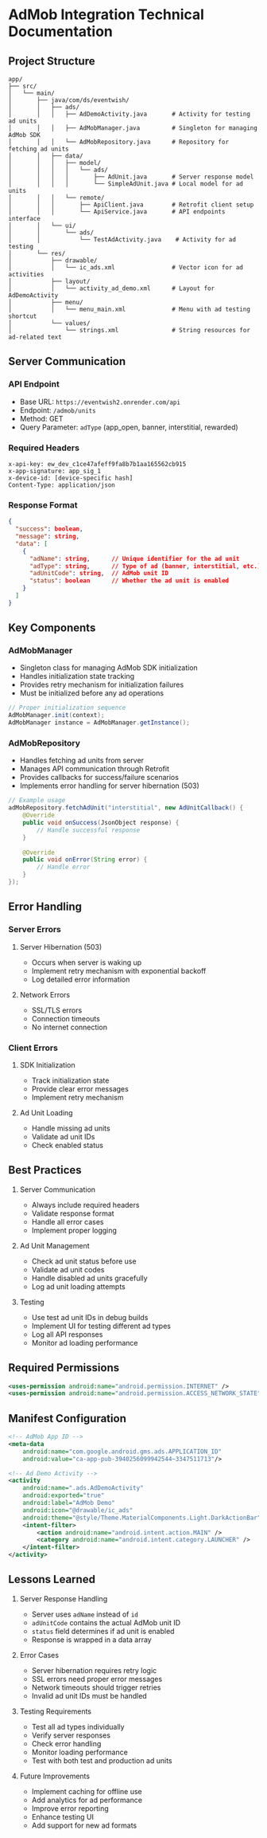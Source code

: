 # AdMob Integration Technical Documentation

## Project Structure

```
app/
├── src/
│   └── main/
│       ├── java/com/ds/eventwish/
│       │   ├── ads/
│       │   │   ├── AdDemoActivity.java       # Activity for testing ad units
│       │   │   ├── AdMobManager.java         # Singleton for managing AdMob SDK
│       │   │   └── AdMobRepository.java      # Repository for fetching ad units
│       │   ├── data/
│       │   │   ├── model/
│       │   │   │   └── ads/
│       │   │   │       ├── AdUnit.java       # Server response model
│       │   │   │       └── SimpleAdUnit.java # Local model for ad units
│       │   │   └── remote/
│       │   │       ├── ApiClient.java        # Retrofit client setup
│       │   │       └── ApiService.java       # API endpoints interface
│       │   └── ui/
│       │       └── ads/
│       │           └── TestAdActivity.java    # Activity for ad testing
│       └── res/
│           ├── drawable/
│           │   └── ic_ads.xml                # Vector icon for ad activities
│           ├── layout/
│           │   └── activity_ad_demo.xml      # Layout for AdDemoActivity
│           ├── menu/
│           │   └── menu_main.xml             # Menu with ad testing shortcut
│           └── values/
│               └── strings.xml               # String resources for ad-related text
```

## Server Communication

### API Endpoint
- Base URL: `https://eventwish2.onrender.com/api`
- Endpoint: `/admob/units`
- Method: GET
- Query Parameter: `adType` (app_open, banner, interstitial, rewarded)

### Required Headers
```
x-api-key: ew_dev_c1ce47afeff9fa8b7b1aa165562cb915
x-app-signature: app_sig_1
x-device-id: [device-specific hash]
Content-Type: application/json
```

### Response Format
```json
{
  "success": boolean,
  "message": string,
  "data": [
    {
      "adName": string,      // Unique identifier for the ad unit
      "adType": string,      // Type of ad (banner, interstitial, etc.)
      "adUnitCode": string,  // AdMob unit ID
      "status": boolean      // Whether the ad unit is enabled
    }
  ]
}
```

## Key Components

### AdMobManager
- Singleton class for managing AdMob SDK initialization
- Handles initialization state tracking
- Provides retry mechanism for initialization failures
- Must be initialized before any ad operations

```java
// Proper initialization sequence
AdMobManager.init(context);
AdMobManager instance = AdMobManager.getInstance();
```

### AdMobRepository
- Handles fetching ad units from server
- Manages API communication through Retrofit
- Provides callbacks for success/failure scenarios
- Implements error handling for server hibernation (503)

```java
// Example usage
adMobRepository.fetchAdUnit("interstitial", new AdUnitCallback() {
    @Override
    public void onSuccess(JsonObject response) {
        // Handle successful response
    }
    
    @Override
    public void onError(String error) {
        // Handle error
    }
});
```

## Error Handling

### Server Errors
1. Server Hibernation (503)
   - Occurs when server is waking up
   - Implement retry mechanism with exponential backoff
   - Log detailed error information

2. Network Errors
   - SSL/TLS errors
   - Connection timeouts
   - No internet connection

### Client Errors
1. SDK Initialization
   - Track initialization state
   - Provide clear error messages
   - Implement retry mechanism

2. Ad Unit Loading
   - Handle missing ad units
   - Validate ad unit IDs
   - Check enabled status

## Best Practices

1. Server Communication
   - Always include required headers
   - Validate response format
   - Handle all error cases
   - Implement proper logging

2. Ad Unit Management
   - Check ad unit status before use
   - Validate ad unit codes
   - Handle disabled ad units gracefully
   - Log ad unit loading attempts

3. Testing
   - Use test ad unit IDs in debug builds
   - Implement UI for testing different ad types
   - Log all API responses
   - Monitor ad loading performance

## Required Permissions
```xml
<uses-permission android:name="android.permission.INTERNET" />
<uses-permission android:name="android.permission.ACCESS_NETWORK_STATE" />
```

## Manifest Configuration
```xml
<!-- AdMob App ID -->
<meta-data
    android:name="com.google.android.gms.ads.APPLICATION_ID"
    android:value="ca-app-pub-3940256099942544~3347511713"/>

<!-- Ad Demo Activity -->
<activity
    android:name=".ads.AdDemoActivity"
    android:exported="true"
    android:label="AdMob Demo"
    android:icon="@drawable/ic_ads"
    android:theme="@style/Theme.MaterialComponents.Light.DarkActionBar">
    <intent-filter>
        <action android:name="android.intent.action.MAIN" />
        <category android:name="android.intent.category.LAUNCHER" />
    </intent-filter>
</activity>
```

## Lessons Learned

1. Server Response Handling
   - Server uses `adName` instead of `id`
   - `adUnitCode` contains the actual AdMob unit ID
   - `status` field determines if ad unit is enabled
   - Response is wrapped in a data array

2. Error Cases
   - Server hibernation requires retry logic
   - SSL errors need proper error messages
   - Network timeouts should trigger retries
   - Invalid ad unit IDs must be handled

3. Testing Requirements
   - Test all ad types individually
   - Verify server responses
   - Check error handling
   - Monitor loading performance
   - Test with both test and production ad units

4. Future Improvements
   - Implement caching for offline use
   - Add analytics for ad performance
   - Improve error reporting
   - Enhance testing UI
   - Add support for new ad formats 